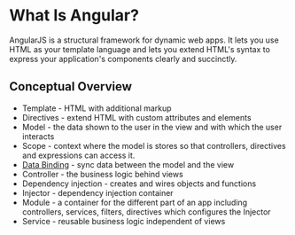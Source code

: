 # What Is Angular?

AngularJS is a structural framework for dynamic web apps. It lets you use HTML as your template language and lets you extend HTML's syntax to express your application's components clearly and succinctly.

## Conceptual Overview

- Template - HTML with additional markup
- Directives - extend HTML with custom attributes and elements
- Model - the data shown to the user in the view and with which the user interacts
- Scope - context where the model is stores so that controllers, directives and expressions can access it.
- [Data Binding](DataBinding.md) - sync data between the model and the view
- Controller - the business logic behind views
- Dependency injection - creates and wires objects and functions
- Injector - dependency injection container
- Module - a container for the different part of an app including controllers, services, filters, directives which configures the Injector
- Service - reusable business logic independent of views
